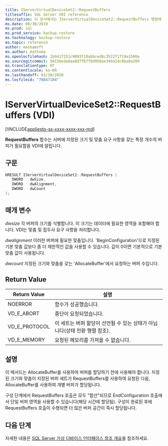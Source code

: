 ```yaml
---
title: IServerVirtualDeviceSet2::RequestBuffers
titlesuffix: SQL Server VDI reference
description: 이 문서에서는 IServerVirtualDeviceSet2::RequestBuffers 명령에 대한 참조를 제공합니다.
ms.date: 08/30/2019
ms.prod: sql
ms.prod_service: backup-restore
ms.technology: backup-restore
ms.topic: reference
author: mashamsft
ms.author: mathoma
ms.openlocfilehash: 1b941f251c9093f10abbced8c3522f1719a1580e
ms.sourcegitcommit: 58158eda0aa0d7f87f9d958ae349a14c0ba8a209
ms.translationtype: HT
ms.contentlocale: ko-KR
ms.lasthandoff: 03/30/2020
ms.locfileid: "70847184"
---
```

# <a name="iservervirtualdeviceset2requestbuffers-vdi"></a>IServerVirtualDeviceSet2::RequestBuffers (VDI)

[!INCLUDE[appliesto-ss-xxxx-xxxx-xxx-md](../../../includes/appliesto-ss-xxxx-xxxx-xxx-md.md)]

**RequestBuffers** 함수는 서버에 지정된 크기 및 맞춤 요구 사항을 갖는 특정 개수의 버퍼가 필요함을 VDI에 알립니다.

## <a name="syntax"></a>구문

```c
HRESULT IServerVirtualDeviceSet2::RequestBuffers (
   DWORD   dwSize,
   DWORD   dwAlignment,
   DWORD   dwCount
);
```

## <a name="parameters"></a>매개 변수

*dwsize* 각 버퍼의 크기를 식별합니다. 이 크기는 데이터에 필요한 영역을 포함해야 합니다. VDI는 맞춤 및 접두사 요구 사항을 처리합니다.

*dwalignment* 이러한 버퍼에 필요한 맞춤입니다. 'BeginConfiguration'으로 지정된 기본 맞춤 값보다 좀 더 제한적인 값을 사용할 수 있습니다. 값이 0이면 기본적으로 기본 맞춤 값이 사용됩니다.

*dwcount* 지정된 크기와 맞춤을 갖는 'AllocateBuffer'에서 요청하는 버퍼 수입니다.

## <a name="return-value"></a>Return Value

|Return Value | 설명 |
|---|---|
| NOERROR | 함수가 성공했습니다. |
| VD_E_ABORT | 중단이 요청되었습니다. |
| VD_E_PROTOCOL | 이 세트는 버퍼 할당이 선언될 수 있는 상태가 아닙니다(상태 전환 행렬 참조). |
| VD_E_MEMORY | 요청된 메모리를 가져올 수 없습니다. |

## <a name="remarks"></a>설명

이 메서드는 AllocateBuffer를 사용하여 버퍼를 할당하기 전에 사용해야 합니다. 지정된 크기와 맞춤이 지정된 버퍼 세트가 RequestBuffers를 사용하여 요청된 다음, AllocateBuffer를 사용하여 개별 버퍼가 할당됩니다.

구성 단계에서 RequestBuffers 호출은 모두 "합산"되므로 EndConfiguration 호출에서 단일 버퍼 영역을 사용할 수 있습니다(해당 시간에 할당됨). 구성이 완료된 후에 RequestBuffers 호출이 수행되면 더 많은 버퍼 공간이 즉시 할당됩니다.

## <a name="next-steps"></a>다음 단계

자세한 내용은 [SQL Server 가상 디바이스 인터페이스 참조 개요](reference-virtual-device-interface.md)를 참조하세요.